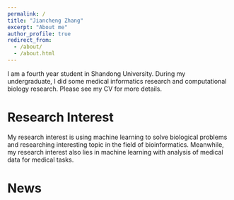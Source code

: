 ```yaml
---
permalink: /
title: "Jiancheng Zhang"
excerpt: "About me"
author_profile: true
redirect_from: 
  - /about/
  - /about.html
---
```


I am a fourth year student in Shandong University. During my undergraduate, I did some medical informatics research and computational biology research. Please see my CV for more details.

Research Interest 
======
My research interest is using machine learning to solve biological problems and researching interesting topic in the field of bioinformatics. Meanwhile, my research interest also lies in machine learning with analysis of medical data for medical tasks.

News
======


